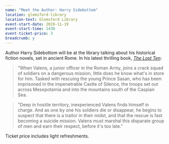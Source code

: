 ```yaml
---
name: "Meet the Author: Harry Sidebottom"
location: glemsford-library
location-text: Glemsford Library
event-start-date: 2019-11-19
event-start-time: 1430
event-ticket-price: 3
breadcrumb: y
---
```


Author Harry Sidebottom will be at the library talking about his historical fiction novels, set in ancient Rome. In his latest thrilling book, [<cite>The Lost Ten</cite>](https://suffolk.spydus.co.uk/cgi-bin/spydus.exe/ENQ/OPAC/BIBENQ?BRN=2538261):

> "When Valens, a junior officer in the Roman Army, joins a crack squad of soldiers on a dangerous mission, little does he know what's in store for him. Tasked with rescuing the young Prince Sasan, who has been imprisoned in the impenetrable Castle of Silence, the troops set out across Mesopotamia and into the mountains south of the Caspian Sea.

> "Deep in hostile territory, inexperienced Valens finds himself in charge. And as one by one his soldiers die or disappear, he begins to suspect that there is a traitor in their midst, and that the rescue is fast becoming a suicide mission. Valens must marshal this disparate group of men and earn their respect, before it's too late."

Ticket price includes light refreshments.
